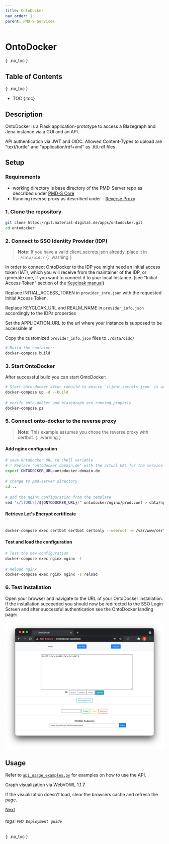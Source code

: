 ```yaml
---
title: OntoDocker
nav_order: 1
parent: PMD-S Services
---
```


OntoDocker
===
{: .no_toc }

## Table of Contents
{: .no_toc }

- TOC
{:toc}

## Description

OntoDocker is a Flask application-prototype to access a Blazegraph and Jena instance via a GUI and an API.

API authentication via JWT and OIDC.
Allowed Content-Types to upload are "text/turtle" and "application/rdf+xml" as .ttl/.rdf files

## Setup
### Requirements
* working directory is base directory of the PMD-Server repo as described under [PMD-S Core](PMD-core-components.md})
* Running reverse proxy as described under - [Reverse Proxy](reverse_proxy.md)

### 1. Clone the repository

```bash
git clone https://git.material-digital.de/apps/ontodocker.git
cd ontodocker
```

### 2. Connect to SSO Identity Provider (IDP)

> **Note:** If you have a valid client_secrets.json already, place it in `./data/oidc/`
{: .warning }

In order to connect OntoDocker to the IDP you might need an initial access token (IAT), which you will receive from the maintainer of the IDP,  or generate one, if you want to connect it to your local Instance. (see "Initial Access Token" section of the [Keycloak manual](https://www.keycloak.org/docs/latest/securing_apps/#_initial_access_token))

Replace INITIAL_ACCESS_TOKEN in `provider_info.json` with the requested Initial Access Token.

Replace KEYCLOAK_URL and REALM_NAME in `provider_info.json` accordingly to the IDPs properties

Set the APPLICATION_URL to the url where your instance is supposed to be accessible at

Copy the customized `provider_info.json` files to `./data/oidc/`

```bash
# Build the containers
docker-compose build
```

### 3. Start OntoDocker
After successful build you can start OntoDocker:

```bash
# Start onto-docker after rebuild to ensure `client_secrets.json` is added to the image
docker-compose up -d --build

# verify onto-docker and blazegraph are running properly
docker-compose ps
```

### 5. Connect onto-docker to the reverse proxy

> **Note:** This example assumes you chose the reverse proxy with certbot.
{: .warning }

#### Add nginx configuration

```bash
# save OntoDocker URL to shell variable
# ! Replace "ontodocker.domain.de" with the actual URL for the service
export ONTODOCKER_URL=ontodocker.domain.de

# change to pmd-server directory
cd ..

# add the nginx configuration from the template
sed "s/\[URL\]/${ONTODOCKER_URL}/" ontodocker/nginx/prod.conf > data/nginx/ontodocker.conf
```

#### Retrieve Let's Encrypt certificate

```bash

docker-compose exec certbot certbot certonly --webroot -w /var/www/certbot -d ${ONTODOCKER_URL}
```

#### Test and load the configuration
```bash
# Test the new configuration
docker-compose exec nginx nginx -t

# Reload nginx
docker-compose exec nginx nginx -s reload
```

### 6. Test Installation

Open your browser and navigate to the URL of your OntoDocker installation. If the installation succeeded you should now be redirected to the SSO Login Screen and after successful authentication see the OntoDocker landing page:

![](https://github.com/materialdigital/deployment-guide-assets/blob/main/images/ontodocker.png?raw=true)

## Usage

Refer to [`api_usage_examples.py`](https://git.material-digital.de/apps/ontodocker/-/blob/master/api_usage_examples.py) for examples on how to use the API.


Graph visualization via WebVOWL 1.1.7

If the visualization doesn't load, clear the browsers cache and refresh the page.


[Next <i class="fa fa-arrow-circle-right"></i>](https://hackmd.io/@materialdigital/H1P_XW7qO)


###### tags: `PMD Deployment guide`
{: .no_toc }
